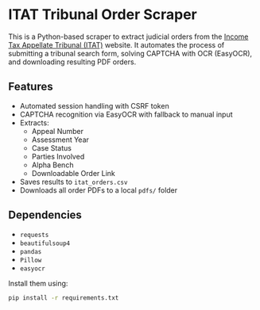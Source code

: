 # ITAT Tribunal Order Scraper

This is a Python-based scraper to extract judicial orders from the [Income Tax Appellate Tribunal (ITAT)](https://itat.gov.in/judicial/tribunalorders) website. It automates the process of submitting a tribunal search form, solving CAPTCHA with OCR (EasyOCR), and downloading resulting PDF orders.

## Features

- Automated session handling with CSRF token
- CAPTCHA recognition via EasyOCR with fallback to manual input
- Extracts:
  - Appeal Number
  - Assessment Year
  - Case Status
  - Parties Involved
  - Alpha Bench
  - Downloadable Order Link
- Saves results to `itat_orders.csv`
- Downloads all order PDFs to a local `pdfs/` folder

## Dependencies

- `requests`
- `beautifulsoup4`
- `pandas`
- `Pillow`
- `easyocr`

Install them using:

```bash
pip install -r requirements.txt
